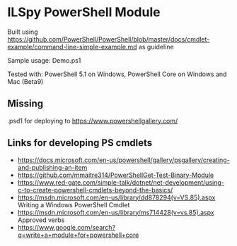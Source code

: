 # ILSpy PowerShell Module

Built using https://github.com/PowerShell/PowerShell/blob/master/docs/cmdlet-example/command-line-simple-example.md as guideline

Sample usage: Demo.ps1

Tested with: PowerShell 5.1 on Windows, PowerShell Core on Windows and Mac (Beta9)



## Missing

.psd1 for deploying to https://www.powershellgallery.com/


## Links for developing PS cmdlets

* https://docs.microsoft.com/en-us/powershell/gallery/psgallery/creating-and-publishing-an-item
* https://github.com/mmaitre314/PowerShellGet-Test-Binary-Module
* https://www.red-gate.com/simple-talk/dotnet/net-development/using-c-to-create-powershell-cmdlets-beyond-the-basics/
* https://msdn.microsoft.com/en-us/library/dd878294(v=VS.85).aspx Writing a Windows PowerShell Cmdlet
* https://msdn.microsoft.com/en-us/library/ms714428(v=vs.85).aspx Approved verbs
* https://www.google.com/search?q=write+a+module+for+powershell+core